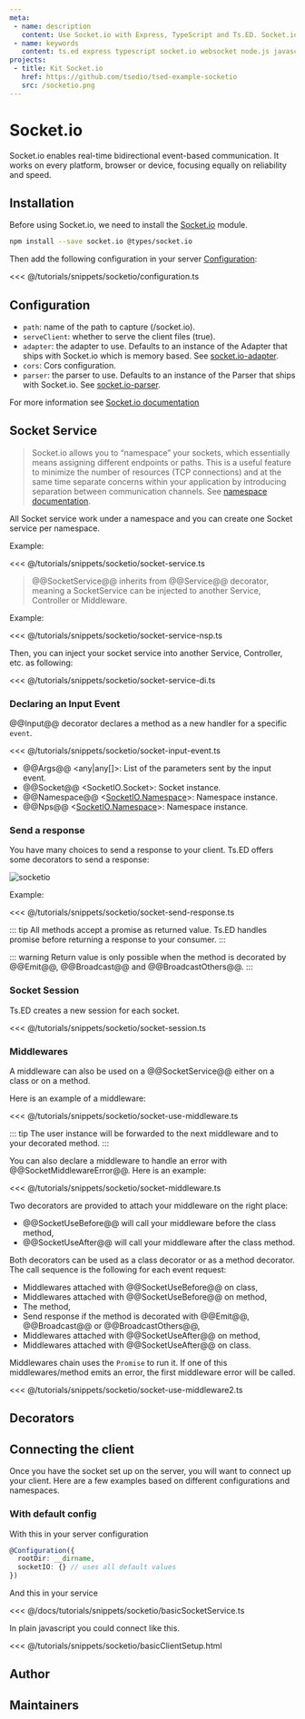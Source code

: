 ```yaml
---
meta:
 - name: description
   content: Use Socket.io with Express, TypeScript and Ts.ED. Socket.io enable real-time bidirectional event-based communication. It works on every platform, browser or device, focusing equally on reliability and speed.
 - name: keywords
   content: ts.ed express typescript socket.io websocket node.js javascript decorators
projects:
 - title: Kit Socket.io
   href: https://github.com/tsedio/tsed-example-socketio
   src: /socketio.png    
---
```

# Socket.io

<Banner src="https://socket.io/css/images/logo.svg" href="https://socket.io" height="180" style="margin-left:-40px" />

Socket.io enables real-time bidirectional event-based communication. It works on every platform, browser or device, focusing equally on reliability and speed.

<Projects type="projects"/>

## Installation

Before using Socket.io, we need to install the [Socket.io](https://www.npmjs.com/package/socket.io) module.

```bash
npm install --save socket.io @types/socket.io
```

Then add the following configuration in your server [Configuration](/docs/configuration.md):

<<< @/tutorials/snippets/socketio/configuration.ts


## Configuration

- `path`: name of the path to capture (/socket.io).
- `serveClient`: whether to serve the client files (true).
- `adapter`: the adapter to use. Defaults to an instance of the Adapter that ships with Socket.io which is memory based. See [socket.io-adapter](https://github.com/socketio/socket.io-adapter).
- `cors`: Cors configuration.
- `parser`: the parser to use. Defaults to an instance of the Parser that ships with Socket.io. See [socket.io-parser](https://github.com/socketio/socket.io-parser).

For more information see [Socket.io documentation](https://socket.io/docs/server-api/#)

## Socket Service

> Socket.io allows you to “namespace” your sockets, which essentially means assigning different endpoints or paths.
This is a useful feature to minimize the number of resources (TCP connections) and at the same time separate concerns within your application
 by introducing separation between communication channels. See [namespace documentation](https://socket.io/docs/rooms-and-namespaces/#).

All Socket service work under a namespace and you can create one Socket service per namespace.

Example:

<<< @/tutorials/snippets/socketio/socket-service.ts

> @@SocketService@@ inherits from @@Service@@ decorator, meaning a SocketService can be injected to another Service, Controller or Middleware.

Example:

<<< @/tutorials/snippets/socketio/socket-service-nsp.ts

Then, you can inject your socket service into another Service, Controller, etc. as following:

<<< @/tutorials/snippets/socketio/socket-service-di.ts

### Declaring an Input Event

@@Input@@ decorator declares a method as a new handler for a specific `event`.

<<< @/tutorials/snippets/socketio/socket-input-event.ts

- @@Args@@ &lt;any|any[]&gt;: List of the parameters sent by the input event.
- @@Socket@@ &lt;SocketIO.Socket&gt;: Socket instance.
- @@Namespace@@ &lt;[SocketIO.Namespace](https://socket.io/docs/rooms-and-namespaces/#)&gt;: Namespace instance.
- @@Nps@@ &lt;[SocketIO.Namespace](https://socket.io/docs/rooms-and-namespaces/#)&gt;: Namespace instance.

### Send a response

You have many choices to send a response to your client. Ts.ED offers some decorators to send a response:

<img alt="socketio" src="./../assets/socketio.png" style="max-width: 100%" />

Example:

<<< @/tutorials/snippets/socketio/socket-send-response.ts

::: tip
All methods accept a promise as returned value. Ts.ED handles promise before returning a response to your consumer.
:::

::: warning
Return value is only possible when the method is decorated by @@Emit@@, @@Broadcast@@ and @@BroadcastOthers@@.
:::

### Socket Session

Ts.ED creates a new session for each socket.

<<< @/tutorials/snippets/socketio/socket-session.ts

### Middlewares

A middleware can also be used on a @@SocketService@@ either on a class or on a method.

Here is an example of a middleware:

<<< @/tutorials/snippets/socketio/socket-use-middleware.ts

::: tip 
The user instance will be forwarded to the next middleware and to your decorated method.
:::

You can also declare a middleware to handle an error with @@SocketMiddlewareError@@.
Here is an example:

<<< @/tutorials/snippets/socketio/socket-middleware.ts

Two decorators are provided to attach your middleware on the right place:

- @@SocketUseBefore@@ will call your middleware before the class method,
- @@SocketUseAfter@@ will call your middleware after the class method.

Both decorators can be used as a class decorator or as a method decorator.
The call sequence is the following for each event request:

- Middlewares attached with @@SocketUseBefore@@ on class,
- Middlewares attached with @@SocketUseBefore@@ on method,
- The method,
- Send response if the method is decorated with @@Emit@@, @@Broadcast@@ or @@BroadcastOthers@@,
- Middlewares attached with @@SocketUseAfter@@ on method, 
- Middlewares attached with @@SocketUseAfter@@ on class.

Middlewares chain uses the `Promise` to run it. If one of this middlewares/method emits an error, the first middleware error will be called.

<<< @/tutorials/snippets/socketio/socket-use-middleware2.ts

## Decorators

<ApiList query="module.match('@tsed/socketio') && symbolType === 'decorator'" />

## Connecting the client

Once you have the socket set up on the server, you will want to connect up your client. Here are a few examples based on different configurations and namespaces.

### With default config

With this in your server configuration

```typescript
@Configuration({
  rootDir: __dirname,
  socketIO: {} // uses all default values
})
```
And this in your service

<<< @/docs/tutorials/snippets/socketio/basicSocketService.ts


In plain javascript you could connect like this.

<<< @/tutorials/snippets/socketio/basicClientSetup.html



## Author 

<GithubContributors users="['Romakita', 'superkaleider']"/>

## Maintainers <Badge text="Help wanted" />

<GithubContributors users="['Romakita']"/>
